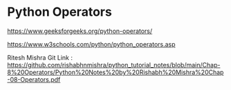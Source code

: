 # Python Operators

https://www.geeksforgeeks.org/python-operators/

https://www.w3schools.com/python/python_operators.asp




Ritesh Mishra Git Link :
https://github.com/rishabhnmishra/python_tutorial_notes/blob/main/Chap-8%20Operators/Python%20Notes%20by%20Rishabh%20Mishra%20Chap-08-Operators.pdf

